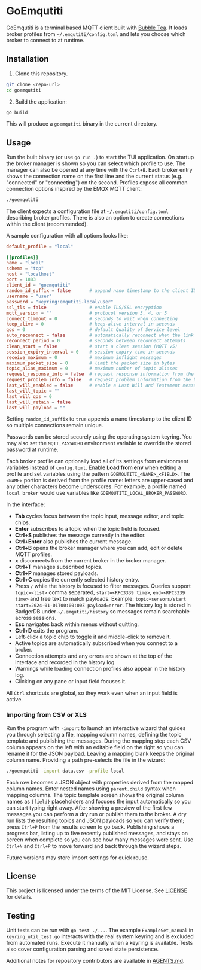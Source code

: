 # GoEmqutiti

GoEmqutiti is a terminal based MQTT client built with [Bubble Tea](https://github.com/charmbracelet/bubbletea). It loads broker profiles from `~/.emqutiti/config.toml` and lets you choose which broker to connect to at runtime.

## Installation

1. Clone this repository.

```bash
git clone <repo-url>
cd goemqutiti
```

2. Build the application:

```bash
go build
```

This will produce a `goemqutiti` binary in the current directory.

## Usage

Run the built binary (or use `go run .`) to start the TUI application. On startup the broker manager is shown so you can select which profile to use. The manager can also be opened at any time with the `Ctrl+B`. Each broker entry shows the connection name on the first line and the current status (e.g. "connected" or "connecting") on the second. Profiles expose all common connection options inspired by the EMQX MQTT client:

```bash
./goemqutiti
```

The client expects a configuration file at `~/.emqutiti/config.toml` describing broker profiles. 
There is also an option to create connections within the client (recommended).

A sample configuration with all options looks like:

```toml
default_profile = "local"

[[profiles]]
name = "local"
schema = "tcp"
host = "localhost"
port = 1883
client_id = "goemqutiti"
random_id_suffix = false       # append nano timestamp to the client ID
username = "user"
password = "keyring:emqutiti-local/user"
ssl_tls = false                # enable TLS/SSL encryption
mqtt_version = ""              # protocol version 3, 4, or 5
connect_timeout = 0            # seconds to wait when connecting
keep_alive = 0                 # keep-alive interval in seconds
qos = 0                        # default Quality of Service level
auto_reconnect = false         # automatically reconnect when the link drops
reconnect_period = 0           # seconds between reconnect attempts
clean_start = false            # start a clean session (MQTT v5)
session_expiry_interval = 0    # session expiry time in seconds
receive_maximum = 0            # maximum inflight messages
maximum_packet_size = 0        # limit the packet size in bytes
topic_alias_maximum = 0        # maximum number of topic aliases
request_response_info = false  # request response information from the broker
request_problem_info = false   # request problem information from the broker
last_will_enabled = false      # enable a Last Will and Testament message
last_will_topic = ""
last_will_qos = 0
last_will_retain = false
last_will_payload = ""
```

Setting `random_id_suffix` to `true` appends a nano timestamp to the client ID
so multiple connections remain unique.

Passwords can be stored securely using the operating system keyring. You may also set the `MQTT_PASSWORD` environment variable to override the stored password at runtime.

Each broker profile can optionally load all of its settings from environment variables instead of `config.toml`. Enable **Load from env** when editing a profile and set variables using the pattern `GOEMQUTITI_<NAME>_<FIELD>`. The `<NAME>` portion is derived from the profile name: letters are upper‑cased and any other characters become underscores. For example, a profile named `local broker` would use variables like `GOEMQUTITI_LOCAL_BROKER_PASSWORD`.

In the interface:

- **Tab** cycles focus between the topic input, message editor, and topic chips.
- **Enter** subscribes to a topic when the topic field is focused.
- **Ctrl+S** publishes the message currently in the editor.
- **Ctrl+Enter** also publishes the current message.
- **Ctrl+B** opens the broker manager where you can add, edit or delete MQTT profiles.
- **x** disconnects from the current broker in the broker manager.
- **Ctrl+T** manages subscribed topics.
- **Ctrl+P** manages stored payloads.
- **Ctrl+C** copies the currently selected history entry.
- Press `/` while the history is focused to filter messages. Queries support
  `topic=<list>` comma separated, `start=<RFC3339 time>`, `end=<RFC3339 time>`
  and free text to match payloads. Example:
  `topic=sensors/start start=2024-01-01T00:00:00Z payload=error`.
  The history log is stored in BadgerDB under `~/.emqutiti/history` so messages
  remain searchable across sessions.
- **Esc** navigates back within menus without quitting.
- **Ctrl+D** exits the program.
- Left-click a topic chip to toggle it and middle-click to remove it.
- Active topics are automatically subscribed when you connect to a broker.
- Connection attempts and any errors are shown at the top of the interface and recorded in the history log.
- Warnings while loading connection profiles also appear in the history log.
- Clicking on any pane or input field focuses it.

All `Ctrl` shortcuts are global, so they work even when an input field is active.

### Importing from CSV or XLS

Run the program with `-import` to launch an interactive wizard that guides you
through selecting a file, mapping column names, defining the topic template and
publishing the messages. During the mapping step each CSV column appears on the
left with an editable field on the right so you can rename it for the JSON
payload. Leaving a mapping blank keeps the original column name. Providing a
path pre-selects the file in the wizard:

```bash
./goemqutiti -import data.csv -profile local
```

Each row becomes a JSON object with properties derived from the mapped column
names. Enter nested names using `parent.child` syntax when mapping columns.
The topic template screen shows the original column names as `{field}`
placeholders and focuses the input automatically so you can start typing right
away.
After showing a preview of the first few messages you can perform a dry run or
publish them to the broker. A dry run lists the resulting topics and JSON
payloads so you can verify them; press `Ctrl+P` from the results screen to go
back. Publishing shows a progress bar, listing up to five recently published
messages, and stays on screen when complete so you can see how many messages
were sent. Use `Ctrl+N` and `Ctrl+P` to move forward and back through the wizard
steps.

Future versions may store import settings for quick reuse.

## License

This project is licensed under the terms of the MIT License. See [LICENSE](LICENSE) for details.

## Testing

Unit tests can be run with `go test ./...`. The example `ExampleSet_manual` in
`keyring_util_test.go` interacts with the real system keyring and is excluded
from automated runs. Execute it manually when a keyring is available.
Tests also cover configuration parsing and saved state persistence.

Additional notes for repository contributors are available in [AGENTS.md](AGENTS.md).
